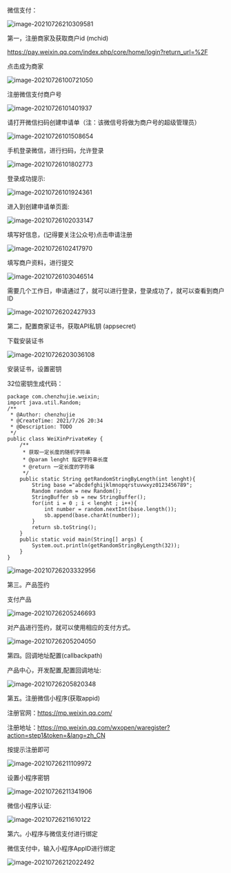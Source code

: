 微信支付：

![image-20210726210309581](C:\Users\Administrator\Desktop\markdown笔记\微信支付与支付宝支付两篇文章\images\image-20210726210309581.png)

第一，注册商家及获取商户id (mchid)

https://pay.weixin.qq.com/index.php/core/home/login?return_url=%2F

点击成为商家

![image-20210726100721050](C:\Users\Administrator\Desktop\markdown笔记\微信支付与支付宝支付两篇文章\images\image-20210726100721050.png)

注册微信支付商户号

![image-20210726101401937](C:\Users\Administrator\Desktop\markdown笔记\微信支付与支付宝支付两篇文章\images\image-20210726101401937.png)

请打开微信扫码创建申请单（注：该微信号将做为商户号的超级管理员）

![image-20210726101508654](C:\Users\Administrator\Desktop\markdown笔记\微信支付与支付宝支付两篇文章\images\image-20210726101508654.png)

手机登录微信，进行扫码，允许登录

![image-20210726101802773](C:\Users\Administrator\Desktop\markdown笔记\微信支付与支付宝支付两篇文章\images\image-20210726101802773.png)

 

登录成功提示:

![image-20210726101924361](C:\Users\Administrator\Desktop\markdown笔记\微信支付与支付宝支付两篇文章\images\image-20210726101924361.png)

进入到创建申请单页面:

![image-20210726102033147](C:\Users\Administrator\Desktop\markdown笔记\微信支付与支付宝支付两篇文章\images\image-20210726102033147.png)

填写好信息，(记得要关注公众号)点击申请注册

![image-20210726102417970](C:\Users\Administrator\Desktop\markdown笔记\微信支付与支付宝支付两篇文章\images\image-20210726102417970.png)

填写商户资料，进行提交

![image-20210726103046514](C:\Users\Administrator\Desktop\markdown笔记\微信支付与支付宝支付两篇文章\images\image-20210726103046514.png)

需要几个工作日，申请通过了，就可以进行登录，登录成功了，就可以查看到商户ID

![image-20210726202427933](C:\Users\Administrator\Desktop\markdown笔记\微信支付与支付宝支付两篇文章\images\image-20210726202427933.png)

第二，配置商家证书，获取API私钥 (appsecret)

下载安装证书

![image-20210726203036108](C:\Users\Administrator\Desktop\markdown笔记\微信支付与支付宝支付两篇文章\images\image-20210726203036108.png)

安装证书，设置密钥

32位密钥生成代码：

```
package com.chenzhujie.weixin;
import java.util.Random;
/**
 * @Author: chenzhujie
 * @CreateTime: 2021/7/26 20:34
 * @Description: TODO
 */
public class WeiXinPrivateKey {
    /**
     * 获取一定长度的随机字符串
     * @param lenght 指定字符串长度
     * @return 一定长度的字符串
     */
    public static String getRandomStringByLength(int lenght){
        String base ="abcdefghijklmnopqrstuvwxyz0123456789";
        Random random = new Random();
        StringBuffer sb = new StringBuffer();
        for(int i = 0 ; i < lenght ; i++){
            int number = random.nextInt(base.length());
            sb.append(base.charAt(number));
        }
        return sb.toString();
    }
    public static void main(String[] args) {
        System.out.println(getRandomStringByLength(32));
    }
}
```

![image-20210726203332956](C:\Users\Administrator\Desktop\markdown笔记\微信支付与支付宝支付两篇文章\images\image-20210726203332956.png)

第三。产品签约

支付产品

![image-20210726205246693](C:\Users\Administrator\Desktop\markdown笔记\微信支付与支付宝支付两篇文章\images\image-20210726205246693.png)

 

对产品进行签约，就可以使用相应的支付方式。

![image-20210726205204050](C:\Users\Administrator\Desktop\markdown笔记\微信支付与支付宝支付两篇文章\images\image-20210726205204050.png)

 

第四。回调地址配置(callbackpath)

产品中心，开发配置,配置回调地址:

![image-20210726205820348](C:\Users\Administrator\Desktop\markdown笔记\微信支付与支付宝支付两篇文章\images\image-20210726205820348.png)

 

 

 第五。注册微信小程序(获取appid)

注册官网：https://mp.weixin.qq.com/

注册地址：https://mp.weixin.qq.com/wxopen/waregister?action=step1&token=&lang=zh_CN

按提示注册即可

![image-20210726211109972](C:\Users\Administrator\Desktop\markdown笔记\微信支付与支付宝支付两篇文章\images\image-20210726211109972.png)

设置小程序密钥

![image-20210726211341906](C:\Users\Administrator\Desktop\markdown笔记\微信支付与支付宝支付两篇文章\images\image-20210726211341906.png)

微信小程序认证:

![image-20210726211610122](C:\Users\Administrator\Desktop\markdown笔记\微信支付与支付宝支付两篇文章\images\image-20210726211610122.png)

第六。小程序与微信支付进行绑定

微信支付中，输入小程序AppID进行绑定

![image-20210726212022492](C:\Users\Administrator\Desktop\markdown笔记\微信支付与支付宝支付两篇文章\images\image-20210726212022492.png)